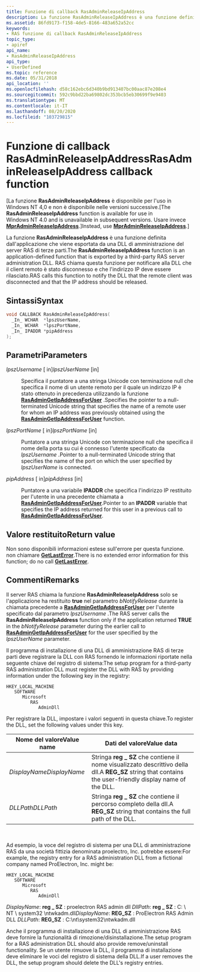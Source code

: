```yaml
---
title: Funzione di callback RasAdminReleaseIpAddress
description: La funzione RasAdminReleaseIpAddress è una funzione definita dall'applicazione che viene esportata da una DLL di amministrazione del server RAS di terze parti.
ms.assetid: 86fd9173-f158-4de5-8166-483a652a52cc
keywords:
- RAS funzione di callback RasAdminReleaseIpAddress
topic_type:
- apiref
api_name:
- RasAdminReleaseIpAddress
api_type:
- UserDefined
ms.topic: reference
ms.date: 05/31/2018
api_location: ''
ms.openlocfilehash: d58c162ebc6d340b9bd913407bc00aac87e208e4
ms.sourcegitcommit: 592c9bbd22ba69802dc353bcb5eb30699f9e9403
ms.translationtype: MT
ms.contentlocale: it-IT
ms.lasthandoff: 08/20/2020
ms.locfileid: "103729815"
---
```

# <a name="rasadminreleaseipaddress-callback-function"></a><span data-ttu-id="2abbd-104">Funzione di callback RasAdminReleaseIpAddress</span><span class="sxs-lookup"><span data-stu-id="2abbd-104">RasAdminReleaseIpAddress callback function</span></span>

<span data-ttu-id="2abbd-105">\[La funzione **RasAdminReleaseIpAddress** è disponibile per l'uso in Windows NT 4,0 e non è disponibile nelle versioni successive.</span><span class="sxs-lookup"><span data-stu-id="2abbd-105">\[The **RasAdminReleaseIpAddress** function is available for use in Windows NT 4.0 and is unavailable in subsequent versions.</span></span> <span data-ttu-id="2abbd-106">Usare invece [**MprAdminReleaseIpAddress**](/windows/desktop/api/Mprapi/nf-mprapi-mpradminreleaseipaddress).\]</span><span class="sxs-lookup"><span data-stu-id="2abbd-106">Instead, use [**MprAdminReleaseIpAddress**](/windows/desktop/api/Mprapi/nf-mprapi-mpradminreleaseipaddress).\]</span></span>

<span data-ttu-id="2abbd-107">La funzione **RasAdminReleaseIpAddress** è una funzione definita dall'applicazione che viene esportata da una DLL di amministrazione del server RAS di terze parti.</span><span class="sxs-lookup"><span data-stu-id="2abbd-107">The **RasAdminReleaseIpAddress** function is an application-defined function that is exported by a third-party RAS server administration DLL.</span></span> <span data-ttu-id="2abbd-108">RAS chiama questa funzione per notificare alla DLL che il client remoto è stato disconnesso e che l'indirizzo IP deve essere rilasciato.</span><span class="sxs-lookup"><span data-stu-id="2abbd-108">RAS calls this function to notify the DLL that the remote client was disconnected and that the IP address should be released.</span></span>

## <a name="syntax"></a><span data-ttu-id="2abbd-109">Sintassi</span><span class="sxs-lookup"><span data-stu-id="2abbd-109">Syntax</span></span>


```C++
void CALLBACK RasAdminReleaseIpAddress(
  _In_ WCHAR  *lpszUserName,
  _In_ WCHAR  *lpszPortName,
  _In_ IPADDR *pipAddress
);
```



## <a name="parameters"></a><span data-ttu-id="2abbd-110">Parametri</span><span class="sxs-lookup"><span data-stu-id="2abbd-110">Parameters</span></span>

<dl> <dt>

<span data-ttu-id="2abbd-111">*lpszUsername* \[ in\]</span><span class="sxs-lookup"><span data-stu-id="2abbd-111">*lpszUserName* \[in\]</span></span>
</dt> <dd>

<span data-ttu-id="2abbd-112">Specifica il puntatore a una stringa Unicode con terminazione null che specifica il nome di un utente remoto per il quale un indirizzo IP è stato ottenuto in precedenza utilizzando la funzione [**RasAdminGetIpAddressForUser**](rasadmingetipaddressforuser.md) .</span><span class="sxs-lookup"><span data-stu-id="2abbd-112">Specifies the pointer to a null-terminated Unicode string that specifies the name of a remote user for whom an IP address was previously obtained using the [**RasAdminGetIpAddressForUser**](rasadmingetipaddressforuser.md) function.</span></span>

</dd> <dt>

<span data-ttu-id="2abbd-113">*lpszPortName* \[ in\]</span><span class="sxs-lookup"><span data-stu-id="2abbd-113">*lpszPortName* \[in\]</span></span>
</dt> <dd>

<span data-ttu-id="2abbd-114">Puntatore a una stringa Unicode con terminazione null che specifica il nome della porta su cui è connesso l'utente specificato da *lpszUsername* .</span><span class="sxs-lookup"><span data-stu-id="2abbd-114">Pointer to a null-terminated Unicode string that specifies the name of the port on which the user specified by *lpszUserName* is connected.</span></span>

</dd> <dt>

<span data-ttu-id="2abbd-115">*pipAddress* \[ in\]</span><span class="sxs-lookup"><span data-stu-id="2abbd-115">*pipAddress* \[in\]</span></span>
</dt> <dd>

<span data-ttu-id="2abbd-116">Puntatore a una variabile **IPADDR** che specifica l'indirizzo IP restituito per l'utente in una precedente chiamata a [**RasAdminGetIpAddressForUser**](rasadmingetipaddressforuser.md).</span><span class="sxs-lookup"><span data-stu-id="2abbd-116">Pointer to an **IPADDR** variable that specifies the IP address returned for this user in a previous call to [**RasAdminGetIpAddressForUser**](rasadmingetipaddressforuser.md).</span></span>

</dd> </dl>

## <a name="return-value"></a><span data-ttu-id="2abbd-117">Valore restituito</span><span class="sxs-lookup"><span data-stu-id="2abbd-117">Return value</span></span>

<span data-ttu-id="2abbd-118">Non sono disponibili informazioni estese sull'errore per questa funzione. non chiamare [**GetLastError**](/windows/win32/api/errhandlingapi/nf-errhandlingapi-getlasterror).</span><span class="sxs-lookup"><span data-stu-id="2abbd-118">There is no extended error information for this function; do no call [**GetLastError**](/windows/win32/api/errhandlingapi/nf-errhandlingapi-getlasterror).</span></span>

## <a name="remarks"></a><span data-ttu-id="2abbd-119">Commenti</span><span class="sxs-lookup"><span data-stu-id="2abbd-119">Remarks</span></span>

<span data-ttu-id="2abbd-120">Il server RAS chiama la funzione **RasAdminReleaseIpAddress** solo se l'applicazione ha restituito **true** nel parametro *bNotifyRelease* durante la chiamata precedente a [**RasAdminGetIpAddressForUser**](rasadmingetipaddressforuser.md) per l'utente specificato dal parametro *lpszUsername* .</span><span class="sxs-lookup"><span data-stu-id="2abbd-120">The RAS server calls the **RasAdminReleaseIpAddress** function only if the application returned **TRUE** in the *bNotifyRelease* parameter during the earlier call to [**RasAdminGetIpAddressForUser**](rasadmingetipaddressforuser.md) for the user specified by the *lpszUserName* parameter.</span></span>

<span data-ttu-id="2abbd-121">Il programma di installazione di una DLL di amministrazione RAS di terze parti deve registrare la DLL con RAS fornendo le informazioni riportate nella seguente chiave del registro di sistema:</span><span class="sxs-lookup"><span data-stu-id="2abbd-121">The setup program for a third-party RAS administration DLL must register the DLL with RAS by providing information under the following key in the registry:</span></span>

```
HKEY_LOCAL_MACHINE
   SOFTWARE
      Microsoft
         RAS
            AdminDll
```

<span data-ttu-id="2abbd-122">Per registrare la DLL, impostare i valori seguenti in questa chiave.</span><span class="sxs-lookup"><span data-stu-id="2abbd-122">To register the DLL, set the following values under this key.</span></span>



| <span data-ttu-id="2abbd-123">Nome del valore</span><span class="sxs-lookup"><span data-stu-id="2abbd-123">Value name</span></span>    | <span data-ttu-id="2abbd-124">Dati del valore</span><span class="sxs-lookup"><span data-stu-id="2abbd-124">Value data</span></span>                                                                    |
|---------------|-------------------------------------------------------------------------------|
| <span data-ttu-id="2abbd-125">*DisplayName*</span><span class="sxs-lookup"><span data-stu-id="2abbd-125">*DisplayName*</span></span> | <span data-ttu-id="2abbd-126">Stringa **reg \_ SZ** che contiene il nome visualizzato descrittivo della dll.</span><span class="sxs-lookup"><span data-stu-id="2abbd-126">A **REG\_SZ** string that contains the user-friendly display name of the DLL.</span></span> |
| <span data-ttu-id="2abbd-127">*DLLPath*</span><span class="sxs-lookup"><span data-stu-id="2abbd-127">*DLLPath*</span></span>     | <span data-ttu-id="2abbd-128">Stringa **reg \_ SZ** che contiene il percorso completo della dll.</span><span class="sxs-lookup"><span data-stu-id="2abbd-128">A **REG\_SZ** string that contains the full path of the DLL.</span></span>                  |



 

<span data-ttu-id="2abbd-129">Ad esempio, la voce del registro di sistema per una DLL di amministrazione RAS da una società fittizia denominata proelectro, Inc. potrebbe essere:</span><span class="sxs-lookup"><span data-stu-id="2abbd-129">For example, the registry entry for a RAS administration DLL from a fictional company named ProElectron, Inc. might be:</span></span>

```
HKEY_LOCAL_MACHINE
   SOFTWARE
      Microsoft
         RAS
            AdminDll
```

<span data-ttu-id="2abbd-130">*DisplayName*: **reg \_ SZ** : proelectron RAS admin dll *DllPath*: **reg \_ SZ** : C: \\ NT \\ system32 \\ntwkadm.dll</span><span class="sxs-lookup"><span data-stu-id="2abbd-130">*DisplayName*: **REG\_SZ** : ProElectron RAS Admin DLL *DLLPath*: **REG\_SZ** : C:\\nt\\system32\\ntwkadm.dll</span></span>

<span data-ttu-id="2abbd-131">Anche il programma di installazione di una DLL di amministrazione RAS deve fornire la funzionalità di rimozione/disinstallazione.</span><span class="sxs-lookup"><span data-stu-id="2abbd-131">The setup program for a RAS administration DLL should also provide remove/uninstall functionality.</span></span> <span data-ttu-id="2abbd-132">Se un utente rimuove la DLL, il programma di installazione deve eliminare le voci del registro di sistema della DLL.</span><span class="sxs-lookup"><span data-stu-id="2abbd-132">If a user removes the DLL, the setup program should delete the DLL's registry entries.</span></span>

 

 